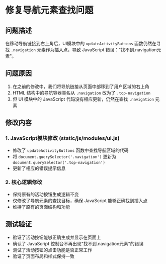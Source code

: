 # 修复导航元素查找问题

## 问题描述
在移动导航链接到右上角后，UI模块中的 `updateActivityButtons` 函数仍然在寻找 `.navigation` 元素作为插入点，导致 JavaScript 错误："找不到.navigation元素"。

## 问题原因
1. 在之前的修改中，我们将导航链接从页面中部移到了用户区域的右上角
2. HTML 结构中的导航容器类名从 `.navigation` 改为了 `.top-navigation`
3. 但 UI 模块中的 JavaScript 代码没有相应更新，仍然在查找 `.navigation` 元素

## 修改内容

### 1. JavaScript模块修改 (static/js/modules/ui.js)
- 修改了 `updateActivityButtons` 函数中查找导航区域的代码
- 将 `document.querySelector('.navigation')` 更新为 `document.querySelector('.top-navigation')`
- 更新了相应的错误提示信息

### 2. 核心逻辑修改
- 保持原有的活动按钮生成逻辑不变
- 仅修改了导航元素的查找目标，确保 JavaScript 能够正确找到插入点
- 维持了原有的页面结构和功能

## 测试验证
- 验证了活动按钮能够正确生成并显示在页面上
- 确认了 JavaScript 控制台不再出现"找不到.navigation元素"的错误
- 测试了活动按钮的点击功能是否正常工作
- 验证了页面布局和样式保持一致